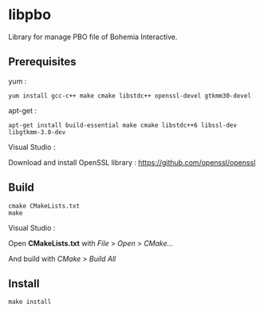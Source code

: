 # libpbo
Library for manage PBO file of Bohemia Interactive.

## Prerequisites
yum :
```
yum install gcc-c++ make cmake libstdc++ openssl-devel gtkmm30-devel
```

apt-get :
```
apt-get install build-essential make cmake libstdc++6 libssl-dev libgtkmm-3.0-dev
```

Visual Studio :

Download and install OpenSSL library : https://github.com/openssl/openssl

## Build
```
cmake CMakeLists.txt
make
```

Visual Studio :

Open **CMakeLists.txt** with *File* > *Open* > *CMake...*

And build with *CMake* > *Build All*

## Install
```
make install
```
